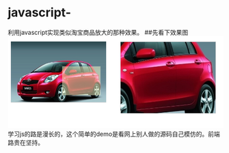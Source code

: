 # javascript-
利用javascript实现类似淘宝商品放大的那种效果。
##先看下效果图
![](https://github.com/reallin/javascript-/blob/master/zoom.png)
学习js的路是漫长的，这个简单的demo是看网上别人做的源码自己模仿的。前端路贵在坚持。
